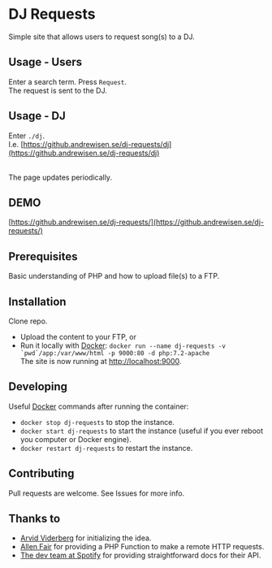 # DJ Requests
Simple site that allows users to request song(s) to a DJ.

## Usage - Users
Enter a search term. Press ```Request```.<br>
The request is sent to the DJ.

## Usage - DJ
Enter ```./dj```.<br>
I.e. [https://github.andrewisen.se/dj-requests/dj](https://github.andrewisen.se/dj-requests/dj)<br><br>

The page updates periodically.

## DEMO
[https://github.andrewisen.se/dj-requests/](https://github.andrewisen.se/dj-requests/)

## Prerequisites
Basic understanding of PHP and how to upload file(s) to a FTP.

## Installation
Clone repo.
* Upload the content to your FTP, or 
* Run it locally with [Docker](https://docker.com):
```docker run --name dj-requests -v `pwd`/app:/var/www/html -p 9000:80 -d php:7.2-apache```    
The site is now running at [http://localhost:9000](http://localhost:9000).    

## Developing
Useful [Docker](https://docker.com) commands after running the container:    
* `docker stop dj-requests` to stop the instance.
* `docker start dj-requests` to start the instance (useful if you ever reboot you computer or Docker engine).
* `docker restart dj-requests` to restart the instance.

## Contributing
Pull requests are welcome. See Issues for more info.

## Thanks to
- [Arvid Viderberg](https://github.com/Aweponken) for initializing the idea.
- [Allen Fair](https://gist.github.com/afair/a7c7adc52b7b49bf362935e665a87633) for providing a PHP Function to make a remote HTTP requests.
- [The dev team at Spotify](https://developer.spotify.com/documentation/web-api/reference/search/search/) for providing straightforward docs for their API.